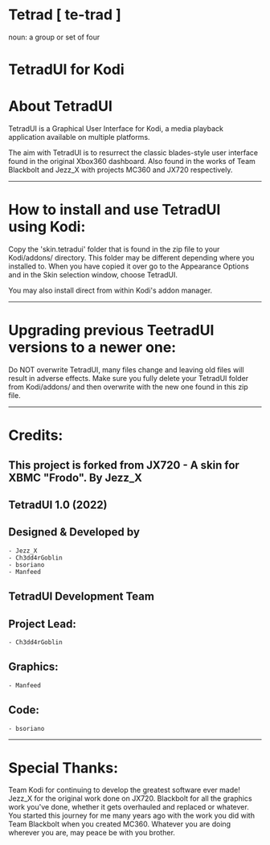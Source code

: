 # Tetrad [ te-trad ]
noun: a group or set of four

TetradUI for Kodi
=====================================

About TetradUI
==============

TetradUI is a Graphical User Interface for Kodi, a media playback application available on multiple platforms.

The aim with TetradUI is to resurrect the classic blades-style user interface found in the original Xbox360 dashboard. 
Also found in the works of Team Blackbolt and Jezz_X with projects MC360 and JX720 respectively.

------------------------------------------------------------------------
How to install and use TetradUI using Kodi:
====================================

Copy the 'skin.tetradui' folder that is found in the zip file to your Kodi/addons/ directory.
This folder may be different depending where you installed to. When you have copied it
over go to the Appearance Options and in the Skin selection window, choose TetradUI.

You may also install direct from within Kodi's addon manager.

-------------------------------------------------
Upgrading previous TeetradUI versions to a newer one:
=================================================

Do NOT overwrite TetradUI, many files change and leaving old files will result in adverse
effects. Make sure you fully delete your TetradUI folder from Kodi/addons/ and then overwrite with
the new one found in this zip file.

--------
Credits:
========

This project is forked from JX720 - A skin for XBMC "Frodo".
By Jezz_X
-----------------------

TetradUI 1.0 (2022)
-------------------

Designed & Developed by
-----------------------
    - Jezz_X
    - Ch3dd4rGoblin
    - bsoriano
    - Manfeed


TetradUI Development Team
----------------------------------

Project Lead:
-----------------------

    - Ch3dd4rGoblin

Graphics:
-----------------------
    - Manfeed

Code:
---------------------
    - bsoriano

------------------
Special Thanks:
==================

Team Kodi for continuing to develop the greatest software ever made!
Jezz_X for the original work done on JX720. 
Blackbolt for all the graphics work you've done, whether it gets overhauled and replaced or whatever. You started this journey for me many years ago 
with the work you did with Team Blackbolt when you created MC360. Whatever you are doing wherever you are, may peace be with you brother.

